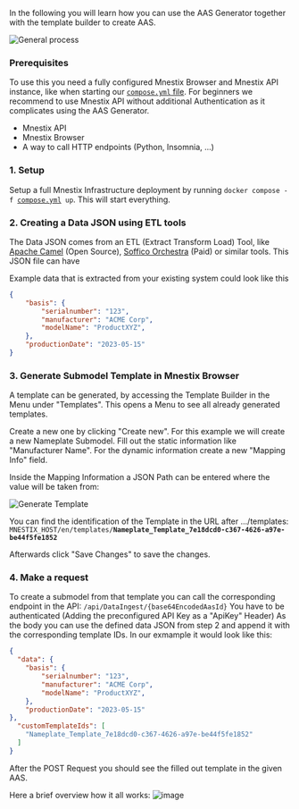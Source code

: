In the following you will learn how you can use the AAS Generator together with the template builder to create AAS.

![General process](https://github.com/user-attachments/assets/7f087e28-3bac-496a-af60-31d4d9f9f158)
### Prerequisites

To use this you need a fully configured Mnestix Browser and Mnestix API instance, like when starting our [`compose.yml` file](https://github.com/eclipse-mnestix/mnestix-browser/blob/main/compose.yml).
For beginners we recommend to use Mnestix API without additional Authentication as it complicates using the AAS Generator.

- Mnestix API
- Mnestix Browser
- A way to call HTTP endpoints (Python, Insomnia, ...)

### 1. Setup

Setup a full Mnestix Infrastructure deployment by running `docker compose -f `[`compose.yml`](https://github.com/eclipse-mnestix/mnestix-browser/blob/main/compose.yml)` up`. 
This will start everything.

### 2. Creating a Data JSON using ETL tools

The Data JSON comes from an ETL (Extract Transform Load) Tool, like [Apache Camel](https://camel.apache.org/) (Open Source), [Soffico Orchestra](https://soffico.de/produkte/) (Paid) or similar tools.
This JSON file can have 

Example data that is extracted from your existing system could look like this
```json
{
    "basis": {
        "serialnumber": "123",
        "manufacturer": "ACME Corp",
        "modelName": "ProductXYZ",
    },
    "productionDate": "2023-05-15"
}
```

### 3. Generate Submodel Template in Mnestix Browser

A template can be generated, by accessing the Template Builder in the Menu under "Templates".
This opens a Menu to see all already generated templates.

Create a new one by clicking "Create new".
For this example we will create a new Nameplate Submodel.
Fill out the static information like "Manufacturer Name". For the dynamic information create a new "Mapping Info" field.

Inside the Mapping Information a JSON Path can be entered where the value will be taken from:

![Generate Template](https://github.com/user-attachments/assets/9ff4d2f9-056b-4b19-a339-7d6a38d55c84)

You can find the identification of the Template in the URL after .../templates:
`MNESTIX_HOST/en/templates/`**`Nameplate_Template_7e18dcd0-c367-4626-a97e-be44f5fe1852`**

Afterwards click "Save Changes" to save the changes.

### 4. Make a request 

To create a submodel from that template you can call the corresponding endpoint in the API:
`/api/DataIngest/{base64EncodedAasId}`
You have to be authenticated (Adding the preconfigured API Key as a "ApiKey" Header)
As the body you can use the defined data JSON from step 2 and append it with the corresponding template IDs.
In our exmample it would look like this:
```json
{
  "data": {
    "basis": {
        "serialnumber": "123",
        "manufacturer": "ACME Corp",
        "modelName": "ProductXYZ",
    },
    "productionDate": "2023-05-15"
},
  "customTemplateIds": [
    "Nameplate_Template_7e18dcd0-c367-4626-a97e-be44f5fe1852"
  ]
}
```

After the POST Request you should see the filled out template in the given AAS.

Here a brief overview how it all works:
![image](https://github.com/user-attachments/assets/672b1a3e-b2b0-4ba1-9a92-033f28a2330b)